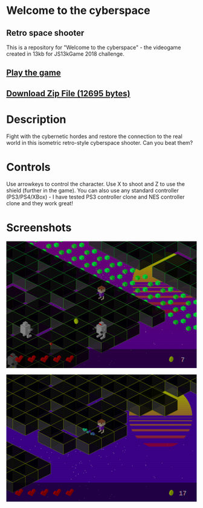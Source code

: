 # Welcome to the cyberspace
## Retro space shooter

This is a repository for "Welcome to the cyberspace" - the videogame created in 13kb for JS13kGame 2018 challenge.

## [Play the game](https://kulak-at.github.io/welcome-to-the-cyberspace)

## [Download Zip File (12695 bytes)](https://github.com/kulak-at/welcome-to-the-cyberspace/raw/master/build.zip)

# Description
Fight with the cybernetic hordes and restore the connection to the real world in this isometric retro-style cyberspace shooter. Can you beat them?


# Controls
Use arrowkeys to control the character. Use X to shoot and Z to use the shield (further in the game).
You can also use any standard controller (PS3/PS4/XBox) - I have tested PS3 controller clone and NES controller clone and they work great!

# Screenshots
![Screenshot 1](./shots/sh1.png)


![Screenshot 2](./shots/sh2.png)